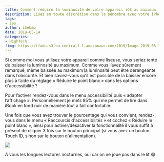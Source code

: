 ```yaml
---
title: Comment réduire la luminosité de votre appareil iOS au maximum. 
description: Lisez en toute discrétion dans la pénombre avec votre iPhone ou votre iPad en diminuant la luminosité au maximum. 
tags: 
- ios
author: iSebmo
date: 2019-05-14
categories: 
- HighTech
fimg: https://tfada.s3-eu-centralf-1.amazonaws.com/2019/Image-2019-05-11-15-39-40.jpeg
---
```


Si comme moi vous utilisez votre appareil comme liseuse, vous seriez tenté de baisser la luminosité au maximum. Comme vous l’avez sûrement remarqué, même  baissée au maximum la luminosité peut être dérangeante dans l’obscurité. Et bien saviez-vous qu’il est possible de la baisser encore plus à l’aide du réglage « Réduire le point blanc » dans les options d'accessibilité ?

Pour l’activer rendez-vous dans le menu accessibilité puis « adapter l’affichage ». Personnellement je mets 85% qui me permet de lire dans iBook en fond noir de manière tout à fait confortable.

Une fois que vous avez trouver le pourcentage qui vous convient, rendez-vous dans le menu « Raccourcis d'accessibilités » et cochez « Réduire le point blanc », ainsi pour activer/désactiver la fonctionnalité il vous suffit à présent de cliquer 3 fois sur le bouton principal (si vous avez un bouton Touch ID, sinon sur le bouton d'alimentation).

![](https://tfada.s3-eu-central-1.amazonaws.com/2019/Image-2019-05-11-15-19-38.jpeg)

À vous les longues lectures nocturnes, oui car on ne joue pas dans le lit 😂 
